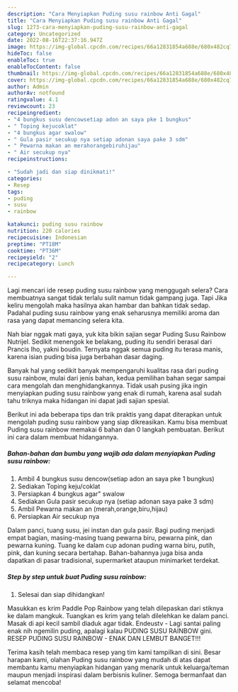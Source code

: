 ```yaml
---
description: "Cara Menyiapkan Puding susu rainbow Anti Gagal"
title: "Cara Menyiapkan Puding susu rainbow Anti Gagal"
slug: 1273-cara-menyiapkan-puding-susu-rainbow-anti-gagal
category: Uncategorized
date: 2022-08-16T22:37:16.947Z
image: https://img-global.cpcdn.com/recipes/66a12831854a688e/680x482cq70/puding-susu-rainbow-foto-resep-utama.jpg
hideToc: false
enableToc: true
enableTocContent: false
thumbnail: https://img-global.cpcdn.com/recipes/66a12831854a688e/680x482cq70/puding-susu-rainbow-foto-resep-utama.jpg
cover: https://img-global.cpcdn.com/recipes/66a12831854a688e/680x482cq70/puding-susu-rainbow-foto-resep-utama.jpg
author: Admin
authorAv: notfound
ratingvalue: 4.1
reviewcount: 23
recipeingredient:
- "4 bungkus susu dencowsetiap adon an saya pke 1 bungkus"
- " Toping kejucoklat"
- "4 bungkus agar swalow"
- " Gula pasir secukup nya setiap adonan saya pake 3 sdm"
- " Pewarna makan an merahorangebiruhijau"
- " Air secukup nya"
recipeinstructions:

- "Sudah jadi dan siap dinikmati!"
categories:
- Resep
tags:
- puding
- susu
- rainbow

katakunci: puding susu rainbow 
nutrition: 220 calories
recipecuisine: Indonesian
preptime: "PT18M"
cooktime: "PT36M"
recipeyield: "2"
recipecategory: Lunch

---
```



Lagi mencari ide resep puding susu rainbow yang menggugah selera? Cara membuatnya sangat tidak terlalu sulit namun tidak gampang juga. Tapi Jika keliru mengolah maka hasilnya akan hambar dan bahkan tidak sedap. Padahal puding susu rainbow yang enak seharusnya memiliki aroma dan rasa yang dapat memancing selera kita.


Nah biar nggak mati gaya, yuk kita bikin sajian segar Puding Susu Rainbow Nutrijel. Sedikit menengok ke belakang, puding itu sendiri berasal dari Prancis lho, yakni boudin. Ternyata nggak semua puding itu terasa manis, karena isian puding bisa juga berbahan dasar daging.

Banyak hal yang sedikit banyak mempengaruhi kualitas rasa dari puding susu rainbow, mulai dari jenis bahan, kedua pemilihan bahan segar sampai cara mengolah dan menghidangkannya. Tidak usah pusing jika ingin menyiapkan puding susu rainbow yang enak di rumah, karena asal sudah tahu triknya maka hidangan ini dapat jadi sajian spesial.


Berikut ini ada beberapa tips dan trik praktis yang dapat diterapkan untuk mengolah puding susu rainbow yang siap dikreasikan. Kamu bisa membuat Puding susu rainbow memakai 6 bahan dan 0 langkah pembuatan. Berikut ini cara dalam membuat hidangannya.

<!--inarticleads1-->

##### Bahan-bahan dan bumbu yang wajib ada dalam menyiapkan Puding susu rainbow:

1. Ambil 4 bungkus susu dencow(setiap adon an saya pke 1 bungkus)
1. Sediakan  Toping keju/coklat
1. Persiapkan 4 bungkus agar&#34; swalow
1. Sediakan  Gula pasir secukup nya (setiap adonan saya pake 3 sdm)
1. Ambil  Pewarna makan an (merah,orange,biru,hijau)
1. Persiapkan  Air secukup nya


Dalam panci, tuang susu, jei instan dan gula pasir. Bagi puding menjadi empat bagian, masing-masing tuang pewarna biru, pewarna pink, dan pewarna kuning. Tuang ke dalam cup adonan puding warna biru, putih, pink, dan kuning secara bertahap. Bahan-bahannya juga bisa anda dapatkan di pasar tradisional, supermarket ataupun minimarket terdekat. 

<!--inarticleads2-->

##### Step by step untuk buat Puding susu rainbow:


1. Selesai dan siap dihidangkan!

Masukkan es krim Paddle Pop Rainbow yang telah dilepaskan dari stiknya ke dalam mangkuk. Tuangkan es krim yang telah dilelehkan ke dalam panci. Masak di api kecil sambil diaduk agar tidak. Endeustv - ⁣⁣⁣⁣Lagi santai paling enak nih ngemilin puding, apalagi kalau PUDING SUSU RAINBOW gini. RESEP PUDING SUSU RAINBOW - ENAK DAN LEMBUT BANGET!!! 

Terima kasih telah membaca resep yang tim kami tampilkan di sini. Besar harapan kami, olahan Puding susu rainbow yang mudah di atas dapat membantu kamu menyiapkan hidangan yang menarik untuk keluarga/teman maupun menjadi inspirasi dalam berbisnis kuliner. Semoga bermanfaat dan selamat mencoba!
